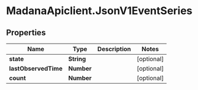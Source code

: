 # MadanaApiclient.JsonV1EventSeries

## Properties

Name | Type | Description | Notes
------------ | ------------- | ------------- | -------------
**state** | **String** |  | [optional] 
**lastObservedTime** | **Number** |  | [optional] 
**count** | **Number** |  | [optional] 


